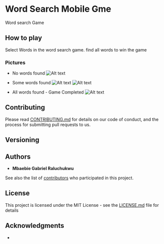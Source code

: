 # Word Search Mobile Gme

Word search Game 

## How to play

Select Words in the word search game. find all words to win the game



### Pictures
* No words found
![Alt text](Screenshot_2020-01-20-00-00-11-200_com.example.wordsearch "No Words Found")

* Some words found
![Alt text](Screenshot_2020-01-20-00-02-29-472_com.example.wordsearch "Some Words Found")
![Alt text](Screenshot_2020-01-20-00-03-30-029_com.example.wordsearch "Some Words Found")

* All words found - Game Completed
![Alt text](Screenshot_2020-01-20-00-42-54-740_game_won "Game Won")




## Contributing

Please read [CONTRIBUTING.md](https://gist.github.com/PurpleBooth/b24679402957c63ec426) for details on our code of conduct, and the process for submitting pull requests to us.

## Versioning

## Authors

* **Mbaebie Gabriel Raluchukwu** 

See also the list of [contributors](https://github.com/your/project/contributors) who participated in this project.

## License

This project is licensed under the MIT License - see the [LICENSE.md](LICENSE.md) file for details

## Acknowledgments

* 
